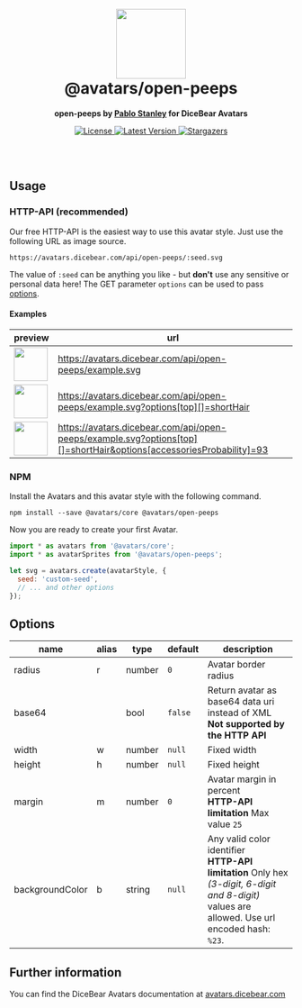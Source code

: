 <br />
<br />

<h1 align="center"><img src="https://avatars.dicebear.com/api/open-peeps/1.svg" width="124" /> <br />@avatars/open-peeps</h1>
<p align="center"><strong>open-peeps by <a href="https://twitter.com/pablostanley" target="_blank">Pablo Stanley</a> for DiceBear Avatars</strong></p>

<p align="center">
    <a href="https://github.com/dicebear/avatars/blob/master/LICENSE" target="_blank">
        <img src="https://img.shields.io/github/license/dicebear/avatars.svg?style=flat-square" alt="License">
    </a>
    <a href="https://www.npmjs.com/package/@avatars/open-peeps" target="_blank">
        <img src="https://img.shields.io/npm/v/@avatars/open-peeps.svg?style=flat-square" alt="Latest Version">
    </a>
    <a href="https://github.com/dicebear/avatars/stargazers" target="_blank">
        <img src="https://img.shields.io/github/stars/dicebear/avatars?style=flat-square" alt="Stargazers">
    </a>
</p>
<br />
<br />

## Usage

### HTTP-API (recommended)

Our free HTTP-API is the easiest way to use this avatar style. Just use the following URL as image source.

    https://avatars.dicebear.com/api/open-peeps/:seed.svg

The value of `:seed` can be anything you like - but **don't** use any sensitive or personal data here! The GET parameter
`options` can be used to pass [options](#options).

#### Examples

| preview                                                                                                                                      | url                                                                                                                 |
| -------------------------------------------------------------------------------------------------------------------------------------------- | ------------------------------------------------------------------------------------------------------------------- |
| <img src="https://avatars.dicebear.com/api/open-peeps/example.svg" width="60" />                                                             | https://avatars.dicebear.com/api/open-peeps/example.svg                                                             |
| <img src="https://avatars.dicebear.com/api/open-peeps/example.svg?options[top][]=shortHair" width="60" />                                    | https://avatars.dicebear.com/api/open-peeps/example.svg?options[top][]=shortHair                                    |
| <img src="https://avatars.dicebear.com/api/open-peeps/example.svg?options[top][]=shortHair&options[accessoriesProbability]=93" width="60" /> | https://avatars.dicebear.com/api/open-peeps/example.svg?options[top][]=shortHair&options[accessoriesProbability]=93 |

### NPM

Install the Avatars and this avatar style with the following command.

    npm install --save @avatars/core @avatars/open-peeps

Now you are ready to create your first Avatar.

```js
import * as avatars from '@avatars/core';
import * as avatarSprites from '@avatars/open-peeps';

let svg = avatars.create(avatarStyle, {
  seed: 'custom-seed',
  // ... and other options
});
```

## Options

| name            | alias | type   | default | description                                                                                                                                       |
| --------------- | ----- | ------ | ------- | ------------------------------------------------------------------------------------------------------------------------------------------------- |
| radius          | r     | number | `0`     | Avatar border radius                                                                                                                              |
| base64          |       | bool   | `false` | Return avatar as base64 data uri instead of XML <br> **Not supported by the HTTP API**                                                            |
| width           | w     | number | `null`  | Fixed width                                                                                                                                       |
| height          | h     | number | `null`  | Fixed height                                                                                                                                      |
| margin          | m     | number | `0`     | Avatar margin in percent<br> **HTTP-API limitation** Max value `25`                                                                               |
| backgroundColor | b     | string | `null`  | Any valid color identifier<br> **HTTP-API limitation** Only hex _(3-digit, 6-digit and 8-digit)_ values are allowed. Use url encoded hash: `%23`. |

## Further information

You can find the DiceBear Avatars documentation at [avatars.dicebear.com](https://avatars.dicebear.com)
